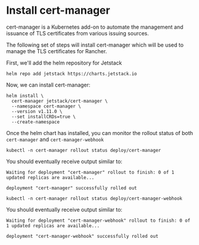 # Install cert-manager

cert-manager is a Kubernetes add-on to automate the management and issuance of TLS certificates from various issuing sources.

The following set of steps will install cert-manager which will be used to manage the TLS certificates for Rancher.

First, we'll add the helm repository for Jetstack

```ctr:Rancher01
helm repo add jetstack https://charts.jetstack.io
```

Now, we can install cert-manager:

```ctr:Rancher01
helm install \
  cert-manager jetstack/cert-manager \
  --namespace cert-manager \
  --version v1.11.0 \
  --set installCRDs=true \
  --create-namespace
```

Once the helm chart has installed, you can monitor the rollout status of both `cert-manager` and `cert-manager-webhook`

```ctr:Rancher01
kubectl -n cert-manager rollout status deploy/cert-manager
```

You should eventually receive output similar to:

`Waiting for deployment "cert-manager" rollout to finish: 0 of 1 updated replicas are available...`

`deployment "cert-manager" successfully rolled out`

```ctr:Rancher01
kubectl -n cert-manager rollout status deploy/cert-manager-webhook
```

You should eventually receive output similar to:

`Waiting for deployment "cert-manager-webhook" rollout to finish: 0 of 1 updated replicas are available...`

`deployment "cert-manager-webhook" successfully rolled out`
